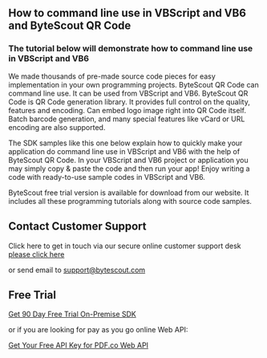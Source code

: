 ## How to command line use in VBScript and VB6 and ByteScout QR Code

### The tutorial below will demonstrate how to command line use in VBScript and VB6

We made thousands of pre-made source code pieces for easy implementation in your own programming projects. ByteScout QR Code can command line use. It can be used from VBScript and VB6. ByteScout QR Code is QR Code generation library. It provides full control on the quality, features and encoding. Can embed logo image right into QR Code itself. Batch barcode generation, and many special features like vCard or URL encoding are also supported.

The SDK samples like this one below explain how to quickly make your application do command line use in VBScript and VB6 with the help of ByteScout QR Code. In your VBScript and VB6 project or application you may simply copy & paste the code and then run your app! Enjoy writing a code with ready-to-use sample codes in VBScript and VB6.

ByteScout free trial version is available for download from our website. It includes all these programming tutorials along with source code samples.

## Contact Customer Support

Click here to get in touch via our secure online customer support desk [please click here](https://bytescout.zendesk.com/hc/en-us/requests/new?subject=ByteScout%20QR%20Code%20Question)

or send email to [support@bytescout.com](mailto:support@bytescout.com?subject=ByteScout%20QR%20Code%20Question) 

## Free Trial

[Get 90 Day Free Trial On-Premise SDK](https://bytescout.com/download/web-installer?utm_source=github-readme)

or if you are looking for pay as you go online Web API:

[Get Your Free API Key for PDF.co Web API](https://pdf.co/documentation/api?utm_source=github-readme)